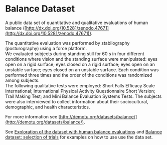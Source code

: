 Balance Dataset
===============

A public data set of quantitative and qualitative evaluations of human balance ([http://dx.doi.org/10.5281/zenodo.47671](http://dx.doi.org/10.5281/zenodo.47671)).  

The quantitative evaluation was performed by stabilography (posturography) using a force platform.  
We evaluated subjects during standing still for 60 s in four different conditions where vision and the standing surface were manipulated: eyes open on a rigid surface; eyes closed on a rigid surface; eyes open on an unstable surface; eyes closed on an unstable surface. Each condition was performed three times and the order of the conditions was randomized among subjects.  
The following qualitative tests were employed: Short Falls Efficacy Scale International; International Physical Activity Questionnaire Short Version; Trail Making Test; and Mini Balance Evaluation Systems Tests. The subjects were also interviewed to collect information about their sociocultural, demographic, and health characteristics.  

For more information see [http://demotu.org/datasets/balance/](http://demotu.org/datasets/balance/).

See [Exploration of the dataset with human balance evaluations](http://nbviewer.jupyter.org/github/demotu/datasets/blob/master/Balance/BalanceDatasetAnalysis.ipynb) and [Balance dataset: selection of trials](http://nbviewer.jupyter.org/github/demotu/datasets/blob/master/Balance/BalanceDatasetSelection.ipynb) for examples on how to use use the data set.